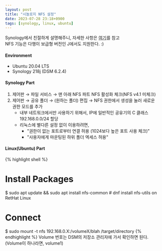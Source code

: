 ```yaml
---
layout: post
title: "시놀로지 NFS 설정"
date: 2023-07-28 23:18+0900
tags: [synology, linux, ubuntu]
---
```


Synology에서 친절하게 설명해주니, 자세한 사항은 [여기](https://kb.synology.com/ko-kr/DSM/tutorial/How_to_access_files_on_Synology_NAS_within_the_local_network_NFS)를 참고  
NFS 기능은 다행이 보급형 버전인 J에서도 지원한다. :)

#### Environment
* Ubuntu 20.04 LTS
* Synology 218j (DSM 6.2.4)

#### Synology Part
1. 제어판 &rarr; 파일 서비스 &rarr; 맨 아래 NFS 파트 NFS 활성화 체크(NFS v4.1 미체크)
2. 제어판 &rarr; 공유 폴더 &rarr; (원하는 폴더) 편집 &rarr; NFS 권한에서 생성을 눌러 새로운 권한 모드를 추가
    * 내부 네트워크에서만 사용하기 위해서, IP에 일반적인 공유기의 C 클래스 192.168.0.0/24 할당
    * 리눅스에 별다른 설정 없이 이용하려면,
        * "권한이 없는 포트로부터 연결 허용 (1024보다 높은 포트 사용 체크)"
        * "사용자에게 마운팅된 하위 폴더 엑세스 허용"

#### Linux(Ubuntu) Part
{% highlight shell %}
# Install Packages
$ sudo apt update && sudo apt install nfs-common  # dnf install nfs-utils on RetHat Linux

# Connect
$ sudo mount -t nfs 192.168.0.X:/volumeX/blah /target/directory
{% endhighlight %}
Volume 번호는 DSM의 저장소 관리자에 가서 확인하면 된다. (Volume이 하나라면, volume1)


